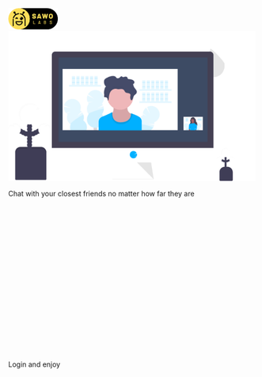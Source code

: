 <html>
<body>
<!-- Just an image -->
<nav class="navbar navbar-light bg-light">
  <a class="navbar-brand" href="#">
    <img src="sawo.png" width="100" height=auto alt="">
  </a>
</nav>
<div>
<div>
  <img src="computer-image.png" width="500" height=auto alt="">
  <p>
    Chat with your closest friends no matter how far they are
  </p>
</div>
<div>
 <div id="sawo-container" style="height: 300px; width: 300px;"></div>
  <p>Login and enjoy</p>
  
</div>
</div>
</div>
<script src="http://websdk.sawolabs.com/sawo.min.js"></script>
        <script>
            var config = {
                containerID: "sawo-container",
                identifierType: "email", // can be either 'email' or 'phone_number_sms'
                apiKey: "d259c813-163d-4f7e-9485-e703ec4c95c1", // add your api key here
                onSuccess: (payload) => {
                    document.getElementById("status").innerHTML =
                        "Login Success";
                },
            };
            var sawo = new Sawo(config);
            sawo.showForm();
        </script>
</body>
</html>
